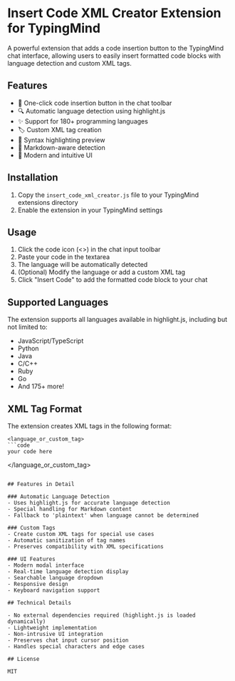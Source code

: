 # Insert Code XML Creator Extension for TypingMind

A powerful extension that adds a code insertion button to the TypingMind chat interface, allowing users to easily insert formatted code blocks with language detection and custom XML tags.

## Features

- 🎯 One-click code insertion button in the chat toolbar
- 🔍 Automatic language detection using highlight.js
- ✨ Support for 180+ programming languages
- 🏷️ Custom XML tag creation
- 💅 Syntax highlighting preview
- 📝 Markdown-aware detection
- 🎨 Modern and intuitive UI

## Installation

1. Copy the `insert_code_xml_creator.js` file to your TypingMind extensions directory
2. Enable the extension in your TypingMind settings

## Usage

1. Click the code icon (<>) in the chat input toolbar
2. Paste your code in the textarea
3. The language will be automatically detected
4. (Optional) Modify the language or add a custom XML tag
5. Click "Insert Code" to add the formatted code block to your chat

## Supported Languages

The extension supports all languages available in highlight.js, including but not limited to:
- JavaScript/TypeScript
- Python
- Java
- C/C++
- Ruby
- Go
- And 175+ more!

## XML Tag Format

The extension creates XML tags in the following format:
```
<language_or_custom_tag>
```code
your code here
```
</language_or_custom_tag>
```

## Features in Detail

### Automatic Language Detection
- Uses highlight.js for accurate language detection
- Special handling for Markdown content
- Fallback to 'plaintext' when language cannot be determined

### Custom Tags
- Create custom XML tags for special use cases
- Automatic sanitization of tag names
- Preserves compatibility with XML specifications

### UI Features
- Modern modal interface
- Real-time language detection display
- Searchable language dropdown
- Responsive design
- Keyboard navigation support

## Technical Details

- No external dependencies required (highlight.js is loaded dynamically)
- Lightweight implementation
- Non-intrusive UI integration
- Preserves chat input cursor position
- Handles special characters and edge cases

## License

MIT 